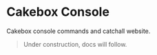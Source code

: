 # Cakebox Console

Cakebox console commands and catchall website.

> Under construction, docs will follow.
